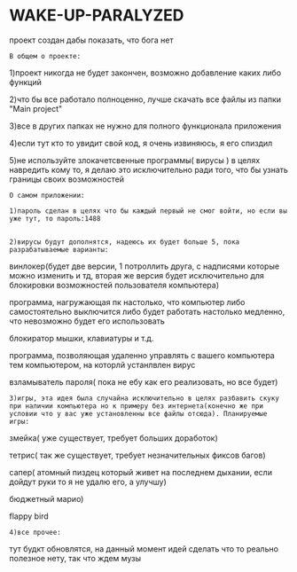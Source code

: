 # WAKE-UP-PARALYZED
проект создан дабы показать, что бога нет




    В общем о проекте:

   1)проект никогда не будет закончен, возможно добавление каких либо функций


   2)что бы все работало полноценно, лучше скачать все файлы из папки "Main project"


   3)все в других папках не нужно для полного функционала приложения


   4)если тут кто то увидит свой код, я очень извиняюсь, я его спиздил


   5)не используйте злокачетсвенные программы( вирусы ) в целях навредить кому то, я делаю это исключительно ради того, что бы узнать границы своих возможностей



    О самом приложении:

    1)пароль сделан в целях что бы каждый первый не смог войти, но если вы уже тут, то пароль:1488


    2)вирусы будут дополнятся, надеюсь их будет больше 5, пока разрабатываемые варианты:
   

винлокер(будет две версии, 1 потроллить друга, с надписями которые можно изменить и тд, вторая же версия будет исключительно для блокировки возможностей пользователя компьютера)

программа, нагружающая пк настолько, что компьютер либо самостоятельно выключится либо будет работать настолько медленно, что невозможно будет его использовать

блокиратор мышки, клавиатуры и т.д.

программа, позволяющая удаленно управлять с вашего компьютера тем компьютером, на которлй устанлвлен вирус
   
взламыватель пароля( пока не ебу как его реализовать, но все будет)

    3)игры, эта идея была случайна исключительно в целях разбавить скуку при наличии компьютера но к примеру без интернета(конечно же при условии что у вас уже установленны все файлы отсюда). Планируемые игры:
   

змейка( уже существует, требует больших доработок)
   

тетрис( так же существует, требует незначительных фиксов багов)


сапер( атомный пиздец который живет на последнем дыхании, если дойдут руки то я не удалю его, а улучшу)


бюджетный марио)
  

flappy bird 

    4)все прочее:
   

тут будкт обновлятся, на данный момент идей сделать что то реально полезное нету, так что ждем музы
